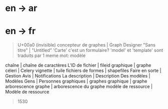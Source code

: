 # en -> ar

# en -> fr
> U+00a0 (invisible)
> concepteur de graphes | Graph Designer
> \"Sans titre\" | \"Untitled\"
> 'Carte' c'est un formulaire?
> 'model' et 'template' sont traduits par 1 meme mot: modèle

chaîne | chaîne de caractères 
L'ID de fichier | fileid
graphique | graphe
céleri | Celery
vignette | tuile
fichiers de formes | shapefiles
Faire en sorte | Gestion
Avis | Notifications
La description | Description
Des modèles | Modèles
Gens | Personnes
graphiques | graphes
graphique | graphe
arborescence graphe | arborescence du graphe
modèle de ressource | Modèle de ressource

> 1530